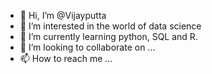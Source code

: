 - 👋 Hi, I’m @Vijayputta
- 👀 I’m interested in the world of data science
- 🌱 I’m currently learning python, SQL and R.
- 💞️ I’m looking to collaborate on ...
- 📫 How to reach me ...

<!---
Vijayputta007/Vijayputta007 is a ✨ special ✨ repository because its `README.md` (this file) appears on your GitHub profile.
You can click the Preview link to take a look at your changes.
--->
